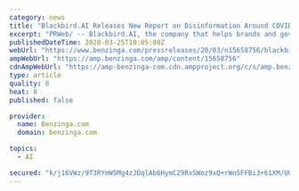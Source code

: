 ```yaml
---
category: news
title: "Blackbird.AI Releases New Report on Disinformation Around COVID-19 and Finds Evidence of Massive News And Commentary Manipulation"
excerpt: "PRWeb/ -- Blackbird.AI, the company that helps brands and governments understand the harmful content and propaganda impacting public"
publishedDateTime: 2020-03-25T10:05:00Z
webUrl: "https://www.benzinga.com/pressreleases/20/03/n15658756/blackbird-ai-releases-new-report-on-disinformation-around-covid-19-and-finds-evidence-of-massive-n"
ampWebUrl: "https://amp.benzinga.com/amp/content/15658756"
cdnAmpWebUrl: "https://amp-benzinga-com.cdn.ampproject.org/c/s/amp.benzinga.com/amp/content/15658756"
type: article
quality: 8
heat: 8
published: false

provider:
  name: Benzinga.com
  domain: benzinga.com

topics:
  - AI

secured: "k/j16VWz/9T3RYmW5Mg4zJDqlAb6HymCZ9RxSWoz9xQ+rWn5FFBi3+61XM/UUIn/PkIrG1ugvUznSwFke5fcEHKLE3KCqemjn+RALFaC7Xmp/N/ca4Ra1LxwHksv/mRnYTNKKzlUufRl2RoHx3e3cMLO7/6JLRXenVoumLHYuEaOlP5zi/w86BITKxsLfLCzI/HDGFfV25bjqEqVWFm/GHTAhY7E9JaDzdFuW4DtEX2By1neOQlFy9JYuR0UP36QNwFpdpTezTRW7GUCXzSehYQrRPUB1Wt740GlxiwsIPxn0wNKuZPEzK857jsKF8eb;iPjvdBRVJdneicTNHPUd8w=="
---
```


